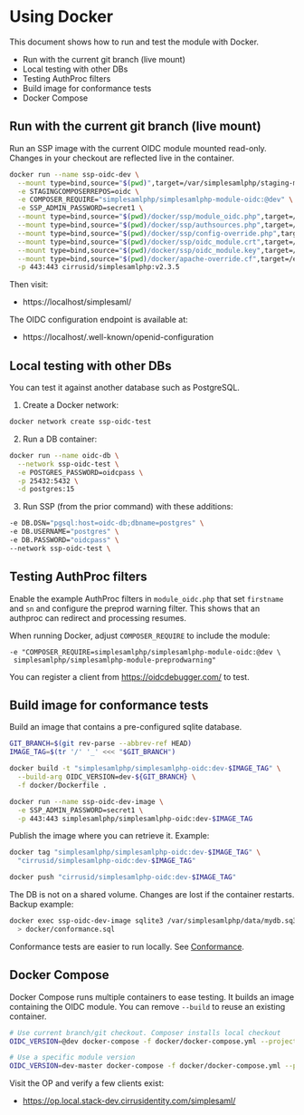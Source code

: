# Using Docker

This document shows how to run and test the module with Docker.

- Run with the current git branch (live mount)
- Local testing with other DBs
- Testing AuthProc filters
- Build image for conformance tests
- Docker Compose

## Run with the current git branch (live mount)

Run an SSP image with the current OIDC module mounted read-only. Changes
in your checkout are reflected live in the container.

```bash
docker run --name ssp-oidc-dev \
  --mount type=bind,source="$(pwd)",target=/var/simplesamlphp/staging-modules/oidc,readonly \
  -e STAGINGCOMPOSERREPOS=oidc \
  -e COMPOSER_REQUIRE="simplesamlphp/simplesamlphp-module-oidc:@dev" \
  -e SSP_ADMIN_PASSWORD=secret1 \
  --mount type=bind,source="$(pwd)/docker/ssp/module_oidc.php",target=/var/simplesamlphp/config/module_oidc.php,readonly \
  --mount type=bind,source="$(pwd)/docker/ssp/authsources.php",target=/var/simplesamlphp/config/authsources.php,readonly \
  --mount type=bind,source="$(pwd)/docker/ssp/config-override.php",target=/var/simplesamlphp/config/config-override.php,readonly \
  --mount type=bind,source="$(pwd)/docker/ssp/oidc_module.crt",target=/var/simplesamlphp/cert/oidc_module.crt,readonly \
  --mount type=bind,source="$(pwd)/docker/ssp/oidc_module.key",target=/var/simplesamlphp/cert/oidc_module.key,readonly \
  --mount type=bind,source="$(pwd)/docker/apache-override.cf",target=/etc/apache2/sites-enabled/ssp-override.cf,readonly \
  -p 443:443 cirrusid/simplesamlphp:v2.3.5
```

Then visit:

- https://localhost/simplesaml/

The OIDC configuration endpoint is available at:

- https://localhost/.well-known/openid-configuration

## Local testing with other DBs

You can test it against another database such as PostgreSQL.

1) Create a Docker network:

```bash
docker network create ssp-oidc-test
```

2) Run a DB container:

```bash
docker run --name oidc-db \
  --network ssp-oidc-test \
  -e POSTGRES_PASSWORD=oidcpass \
  -p 25432:5432 \
  -d postgres:15
```

3) Run SSP (from the prior command) with these additions:

```bash
-e DB.DSN="pgsql:host=oidc-db;dbname=postgres" \
-e DB.USERNAME="postgres" \
-e DB.PASSWORD="oidcpass" \
--network ssp-oidc-test \
```

## Testing AuthProc filters

Enable the example AuthProc filters in `module_oidc.php` that set
`firstname` and `sn` and configure the preprod warning filter. This shows
that an authproc can redirect and processing resumes.

When running Docker, adjust `COMPOSER_REQUIRE` to include the module:

```text
-e "COMPOSER_REQUIRE=simplesamlphp/simplesamlphp-module-oidc:@dev \
 simplesamlphp/simplesamlphp-module-preprodwarning"
```

You can register a client from https://oidcdebugger.com/ to test.

## Build image for conformance tests

Build an image that contains a pre-configured sqlite database.

```bash
GIT_BRANCH=$(git rev-parse --abbrev-ref HEAD)
IMAGE_TAG=$(tr '/' '_' <<< "$GIT_BRANCH")

docker build -t "simplesamlphp/simplesamlphp-oidc:dev-$IMAGE_TAG" \
  --build-arg OIDC_VERSION=dev-${GIT_BRANCH} \
  -f docker/Dockerfile .

docker run --name ssp-oidc-dev-image \
  -e SSP_ADMIN_PASSWORD=secret1 \
  -p 443:443 simplesamlphp/simplesamlphp-oidc:dev-$IMAGE_TAG
```

Publish the image where you can retrieve it. Example:

```bash
docker tag "simplesamlphp/simplesamlphp-oidc:dev-$IMAGE_TAG" \
  "cirrusid/simplesamlphp-oidc:dev-$IMAGE_TAG"

docker push "cirrusid/simplesamlphp-oidc:dev-$IMAGE_TAG"
```

The DB is not on a shared volume. Changes are lost if the container
restarts. Backup example:

```bash
docker exec ssp-oidc-dev-image sqlite3 /var/simplesamlphp/data/mydb.sq3 '.dump' \
  > docker/conformance.sql
```

Conformance tests are easier to run locally. See [Conformance](conformance.md).

## Docker Compose

Docker Compose runs multiple containers to ease testing. It builds an
image containing the OIDC module. You can remove `--build` to reuse an
existing container.

```bash
# Use current branch/git checkout. Composer installs local checkout
OIDC_VERSION=@dev docker-compose -f docker/docker-compose.yml --project-directory . up --build

# Use a specific module version
OIDC_VERSION=dev-master docker-compose -f docker/docker-compose.yml --project-directory . up --build
```

Visit the OP and verify a few clients exist:

- https://op.local.stack-dev.cirrusidentity.com/simplesaml/
